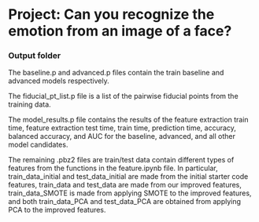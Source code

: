 # Project: Can you recognize the emotion from an image of a face?

### Output folder

The baseline.p and advanced.p files contain the train baseline and advanced models respectively.

The fiducial_pt_list.p file is a list of the pairwise fiducial points from the training data.

The model_results.p file contains the results of the feature extraction train time, feature extraction test time, train time, prediction time, accuracy, balanced accuracy, and AUC for the baseline, advanced, and all other model candidates.

The remaining .pbz2 files are train/test data contain different types of features from the functions in the feature.ipynb file. In particular, train_data_initial and test_data_initial are made from the initial starter code features, train_data and test_data are made from our improved features, train_data_SMOTE is made from applying SMOTE to the improved features, and both train_data_PCA and test_data_PCA are obtained from applying PCA to the improved features.
